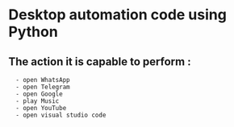 #    Desktop automation code using Python

##      The action it is capable to perform :

      - open WhatsApp 
      - open Telegram
      - open Google
      - play Music 
      - open YouTube
      - open visual studio code
